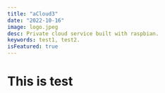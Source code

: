 ```yaml
---
title: "aCloud3"
date: "2022-10-16"
image: logo.jpeg
desc: Private cloud service built with raspbian.
keywords: test1, test2.
isFeatured: true
---
```


# This is test
